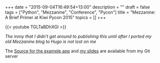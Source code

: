 +++
date = "2015-09-04T16:49:54+13:00"
description = ""
draft = false
tags = ["Python", "Mezzanine", "Conference", "Pycon"]
title = "Mezzanine: A Brief Primer at Kiwi Pycon 2015"
topics = []
+++

{{< youtube TGLTaBDhXGI >}}

*The irony that I didn't get around to publishing this until after I ported my old Mezzanine blog to Hugo is not lost on me*

The [Source for the example app](http://git.willhughes.name/pycon-2015-mezzanine-demo-site/) and [my slides](http://git.willhughes.name/pycon-2015-mezzanine-slides/) are available from my Git server
